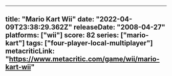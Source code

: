 
---
title: "Mario Kart Wii"
date: "2022-04-09T23:38:29.362Z"
releaseDate: "2008-04-27"
platforms: ["wii"]
score: 82
series: ["mario-kart"]
tags: ["four-player-local-multiplayer"]
metacriticLink: "https://www.metacritic.com/game/wii/mario-kart-wii"
---
